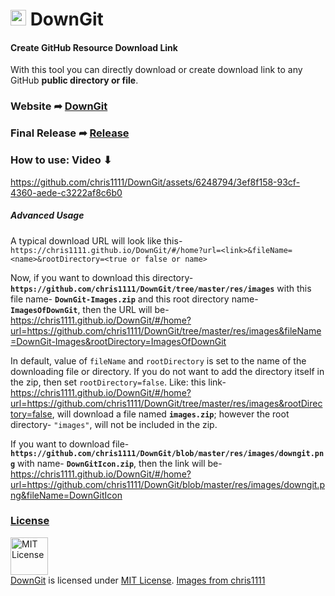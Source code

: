 <h1> <img src="https://github.com/chris1111/DownGit/raw/master/res/images/downgit.png" width="25" height=auto /> DownGit </h1>

#### Create GitHub Resource Download Link

With this tool you can directly download or create download link to any GitHub **public directory or file**.

### Website ➦ [DownGit](https://chris1111.github.io/DownGit/#/home)

### Final Release ➦ [Release](https://github.com/chris1111/DownGit/releases/tag/V1)

### How to use: Video ⬇︎

https://github.com/chris1111/DownGit/assets/6248794/3ef8f158-93cf-4360-aede-c3222af8c6b0

##### Advanced Usage

A typical download URL will look like this- `https://chris1111.github.io/DownGit/#/home?url=<link>&fileName=<name>&rootDirectory=<true or false or name>`

Now, if you want to download this directory- **`https://github.com/chris1111/DownGit/tree/master/res/images`** with this file name- **`DownGit-Images.zip`** and this root directory name- **`ImagesOfDownGit`**, then the URL will be- https://chris1111.github.io/DownGit/#/home?url=https://github.com/chris1111/DownGit/tree/master/res/images&fileName=DownGit-Images&rootDirectory=ImagesOfDownGit

In default, value of `fileName` and `rootDirectory` is set to the name of the downloading file or directory. If you do not want to add the directory itself in the zip, then set `rootDirectory=false`. Like: this link- https://chris1111.github.io/DownGit/#/home?url=https://github.com/chris1111/DownGit/tree/master/res/images&rootDirectory=false, will download a file named **`images.zip`**; however the root directory- `"images"`, will not be included in the zip.

If you want to download file- **`https://github.com/chris1111/DownGit/blob/master/res/images/downgit.png`** with name- **`DownGitIcon.zip`**, then the link will be- https://chris1111.github.io/DownGit/#/home?url=https://github.com/chris1111/DownGit/blob/master/res/images/downgit.png&fileName=DownGitIcon

### [License](https://github.com/chris1111/DownGit/blob/master/LICENSE)
<a rel="license" href="https://opensource.org/licenses/MIT"><img alt="MIT License" src="https://github.com/chris1111/DownGit/raw/master/res/images/MIT.png" width="60em" height=auto/></a><br/><a href="https://github.com/chris1111/DownGit">DownGit</a> is licensed under <a rel="license" href="https://opensource.org/licenses/MIT">MIT License</a>. [Images from chris1111](https://github.com/chris1111/DownGit/blob/master/res/images/LICENSE)
